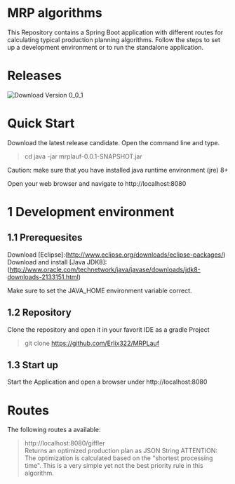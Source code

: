 # MRP algorithms
This Repository contains a Spring Boot application with different routes for calculating typical production planning algorithms.
Follow the steps to set up a development environment or to run the standalone application.

# Releases  
![Download Version 0_0_1](https://drive.google.com/open?id=0BwL4D4dBsZu_c1pDOEtuaFNZclU)

# Quick Start
Download the latest release candidate.
Open the command line and type.  
> cd <download directory of the release canidate>
> java -jar mrplauf-0.0.1-SNAPSHOT.jar

Caution: make sure that you have installed java runtime environment (jre) 8+  

Open your web browser and navigate to http://localhost:8080
# 1 Development environment

## 1.1 Prerequesites
Download [Eclipse]:(http://www.eclipse.org/downloads/eclipse-packages/)
Download and install [Java JDK8]:(http://www.oracle.com/technetwork/java/javase/downloads/jdk8-downloads-2133151.html)

Make sure to set the JAVA_HOME environment variable correct.

## 1.2 Repository
Clone the repository and open it in your favorit IDE as a gradle Project

> git clone https://github.com/Erlix322/MRPLauf

## 1.3 Start up
Start the Application and open a browser under http://localhost:8080

# Routes

The following routes a available: 
> http://localhost:8080/giffler  
Returns an optimized production plan as JSON String
ATTENTION: The optimization is calculated based on the "shortest processing time". This is a very simple yet not the best priority rule in this algorithm.


